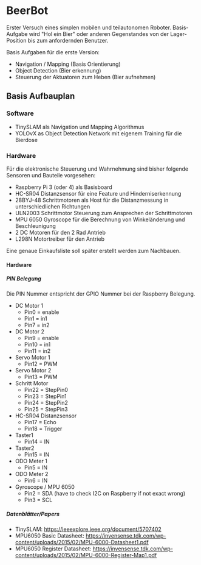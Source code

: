 # BeerBot

Erster Versuch eines simplen mobilen und teilautonomen Roboter. Basis-Aufgabe wird
"Hol ein Bier" oder anderen Gegenstandes von der Lager-Position bis zum anfordernden Benutzer.

Basis Aufgaben für die erste Version:

- Navigation / Mapping (Basis Orientierung)
- Object Detection (Bier erkennung)
- Steuerung der Aktuatoren zum Heben (Bier aufnehmen)

## Basis Aufbauplan

### Software

- TinySLAM als Navigation und Mapping Algorithmus
- YOLOvX as Object Detection Network mit eigenem Training für die Bierdose

### Hardware

Für die elektronische Steuerung und Wahrnehmung sind bisher folgende Sensoren und Bauteile vorgesehen:

- Raspberry Pi 3 (oder 4) als Basisboard
- HC-SR04 Distanzsensor für eine Feature und Hinderniserkennung
- 28BYJ-48 Schrittmotoren als Host für die Distanzmessung in unterschiedlichen Richtungen
- ULN2003 Schrittmotor Steuerung zum Ansprechen der Schrittmotoren
- MPU 6050 Gyroscope für die Berechnung von Winkeländerung und Beschleunigung
- 2 DC Motoren für den 2 Rad Antrieb  
- L298N Motortreiber für den Antrieb

Eine genaue Einkaufsliste soll später erstellt werden zum Nachbauen.

#### Hardware

##### PIN Belegung

Die PIN Nummer entspricht der GPIO Nummer bei der Raspberry Belegung.

- DC Motor 1
    - Pin0 = enable
    - Pin1 = in1
    - Pin7 = in2
- DC Motor 2
    - Pin9 = enable
    - Pin10 = in1
    - Pin11 = in2
- Servo Motor 1
    - Pin12 = PWM
- Servo Motor 2
    - Pin13 = PWM
- Schritt Motor
    - Pin22 = StepPin0
    - Pin23 = StepPin1
    - Pin24 = StepPin2
    - Pin25 = StepPin3
- HC-SR04 Distanzsensor
    - Pin17 = Echo
    - Pin18 = Trigger
- Taster1
    - Pin14 = IN
- Taster2
    - Pin15 = IN
- ODO Meter 1
    - Pin5 = IN
- ODO Meter 2
    - Pin6 = IN
- Gyroscope / MPU 6050
    - Pin2 = SDA (have to check I2C on Raspberry if not exact wrong)
    - Pin3 = SCL


##### Datenblätter/Papers

- TinySLAM: https://ieeexplore.ieee.org/document/5707402
- MPU6050 Basic Datasheet: https://invensense.tdk.com/wp-content/uploads/2015/02/MPU-6000-Datasheet1.pdf
- MPU6050 Register Datasheet: https://invensense.tdk.com/wp-content/uploads/2015/02/MPU-6000-Register-Map1.pdf
